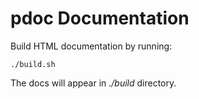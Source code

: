 # pdoc Documentation

Build HTML documentation by running:

```
./build.sh
```

The docs will appear in _./build_ directory.
